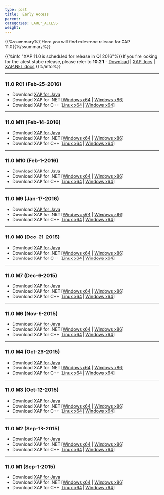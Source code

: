 ```yaml
---
type: post
title:  Early Access
parent:
categories: EARLY_ACCESS
weight:
---
```


{{%ssummary%}}Here you will find milestone release for XAP 11.0{{%/ssummary%}}

{{%info "XAP 11.0 is scheduled for release in Q1 2016"%}}
If your're looking for the latest stable release, please refer to **10.2.1** - [Download](http://www.gigaspaces.com/xap-download) | [XAP docs](/xap102) | [XAP.NET docs](/xap102net)
{{%/info%}}

<hr/>

### 11.0 RC1 (Feb-25-2016)

* Download [XAP for Java](http://www.gigaspaces.com/tempfiles/downloads/EarlyAccess/xap/11.0.0/rc1/gigaspaces-xap-premium-11.0.0-rc1-b14713-with-license.zip) 
* Download XAP for .NET \[[Windows x64](http://www.gigaspaces.com/tempfiles/downloads/EarlyAccess/xap/11.0.0/rc1/GigaSpaces-XAP.NET-Premium-11.0.0.14713-RC1-x64.msi) | [Windows x86](http://www.gigaspaces.com/tempfiles/downloads/EarlyAccess/xap/11.0.0/rc1/GigaSpaces-XAP.NET-Premium-11.0.0.14713-RC1-x86.msi)\]
* Download XAP for C++ \[[Linux x64](http://www.gigaspaces.com/tempfiles/downloads/EarlyAccess/xap/11.0.0/rc1/gigaspaces-cpp-11.0.0-rc1-linux-amd64-gcc-4.1.2.tar.gz) | [Windows x64](http://www.gigaspaces.com/tempfiles/downloads/EarlyAccess/xap/11.0.0/rc1/gigaspaces-cpp-11.0.0-rc1-win64-vs10.0.tar.gz)\]

<hr/>

### 11.0 M11 (Feb-14-2016)

* Download [XAP for Java](http://www.gigaspaces.com/tempfiles/downloads/EarlyAccess/xap/11.0.0/m11/gigaspaces-xap-premium-11.0.0-m11-b14712-with-license.zip) 
* Download XAP for .NET \[[Windows x64](http://www.gigaspaces.com/tempfiles/downloads/EarlyAccess/xap/11.0.0/m11/GigaSpaces-XAP.NET-Premium-11.0.0.14712-M11-x64.msi) | [Windows x86](http://www.gigaspaces.com/tempfiles/downloads/EarlyAccess/xap/11.0.0/m11/GigaSpaces-XAP.NET-Premium-11.0.0.14712-M11-x86.msi)\]
* Download XAP for C++ \[[Linux x64](http://www.gigaspaces.com/tempfiles/downloads/EarlyAccess/xap/11.0.0/m11/gigaspaces-cpp-11.0.0-m11-linux-amd64-gcc-4.1.2.tar.gz) | [Windows x64](http://www.gigaspaces.com/tempfiles/downloads/EarlyAccess/xap/11.0.0/m11/gigaspaces-cpp-11.0.0-m11-win64-vs10.0.tar.gz)\]

<hr/>

### 11.0 M10 (Feb-1-2016)

* Download [XAP for Java](http://www.gigaspaces.com/tempfiles/downloads/EarlyAccess/xap/11.0.0/m10/gigaspaces-xap-premium-11.0.0-m10-b14711-with-license.zip) 
* Download XAP for .NET \[[Windows x64](http://www.gigaspaces.com/tempfiles/downloads/EarlyAccess/xap/11.0.0/m10/GigaSpaces-XAP.NET-Premium-11.0.0.14711-M10-x64.msi) | [Windows x86](http://www.gigaspaces.com/tempfiles/downloads/EarlyAccess/xap/11.0.0/m10/GigaSpaces-XAP.NET-Premium-11.0.0.14711-M10-x86.msi)\]
* Download XAP for C++ \[[Linux x64](http://www.gigaspaces.com/tempfiles/downloads/EarlyAccess/xap/11.0.0/m10/gigaspaces-cpp-11.0.0-m10-linux-amd64-gcc-4.1.2.tar.gz) | [Windows x64](http://www.gigaspaces.com/tempfiles/downloads/EarlyAccess/xap/11.0.0/m10/gigaspaces-cpp-11.0.0-m10-win64-vs10.0.tar.gz)\]

<hr/>

### 11.0 M9 (Jan-17-2016)

* Download [XAP for Java](http://www.gigaspaces.com/tempfiles/downloads/EarlyAccess/xap/11.0.0/m9/gigaspaces-xap-premium-11.0.0-m9-b14710-with-license.zip) 
* Download XAP for .NET \[[Windows x64](http://www.gigaspaces.com/tempfiles/downloads/EarlyAccess/xap/11.0.0/m9/GigaSpaces-XAP.NET-Premium-11.0.0.14710-M9-x64.msi) | [Windows x86](http://www.gigaspaces.com/tempfiles/downloads/EarlyAccess/xap/11.0.0/m9/GigaSpaces-XAP.NET-Premium-11.0.0.14710-M9-x86.msi)\]
* Download XAP for C++ \[[Linux x64](http://www.gigaspaces.com/tempfiles/downloads/EarlyAccess/xap/11.0.0/m9/gigaspaces-cpp-11.0.0-m9-linux-amd64-gcc-4.1.2.tar.gz) | [Windows x64](http://www.gigaspaces.com/tempfiles/downloads/EarlyAccess/xap/11.0.0/m9/gigaspaces-cpp-11.0.0-m9-win64-vs10.0.tar.gz)\]

<hr/>

### 11.0 M8 (Dec-31-2015)

* Download [XAP for Java](http://www.gigaspaces.com/tempfiles/downloads/EarlyAccess/xap/11.0.0/m8/gigaspaces-xap-premium-11.0.0-m8-b14709-with-license.zip) 
* Download XAP for .NET \[[Windows x64](http://www.gigaspaces.com/tempfiles/downloads/EarlyAccess/xap/11.0.0/m8/GigaSpaces-XAP.NET-Premium-11.0.0.14709-M8-x64.msi) | [Windows x86](http://www.gigaspaces.com/tempfiles/downloads/EarlyAccess/xap/11.0.0/m8/GigaSpaces-XAP.NET-Premium-11.0.0.14709-M8-x86.msi)\]
* Download XAP for C++ \[[Linux x64](http://www.gigaspaces.com/tempfiles/downloads/EarlyAccess/xap/11.0.0/m8/gigaspaces-cpp-11.0.0-m8-linux-amd64-gcc-4.1.2.tar.gz) | [Windows x64](http://www.gigaspaces.com/tempfiles/downloads/EarlyAccess/xap/11.0.0/m8/gigaspaces-cpp-11.0.0-m8-win64-vs10.0.tar.gz)\]

<hr/>

### 11.0 M7 (Dec-6-2015)

* Download [XAP for Java](http://www.gigaspaces.com/tempfiles/downloads/EarlyAccess/xap/11.0.0/m7/gigaspaces-xap-premium-11.0.0-m7-b14708-with-license.zip) 
* Download XAP for .NET \[[Windows x64](http://www.gigaspaces.com/tempfiles/downloads/EarlyAccess/xap/11.0.0/m7/GigaSpaces-XAP.NET-Premium-11.0.0.14708-M7-x64.msi) | [Windows x86](http://www.gigaspaces.com/tempfiles/downloads/EarlyAccess/xap/11.0.0/m7/GigaSpaces-XAP.NET-Premium-11.0.0.14708-M7-x86.msi)\]
* Download XAP for C++ \[[Linux x64](http://www.gigaspaces.com/tempfiles/downloads/EarlyAccess/xap/11.0.0/m7/gigaspaces-cpp-11.0.0-m7-linux-amd64-gcc-4.1.2.tar.gz) | [Windows x64](http://www.gigaspaces.com/tempfiles/downloads/EarlyAccess/xap/11.0.0/m7/gigaspaces-cpp-11.0.0-m7-win64-vs10.0.tar.gz)\]

<hr/>

### 11.0 M6 (Nov-9-2015)

* Download [XAP for Java](http://www.gigaspaces.com/tempfiles/downloads/EarlyAccess/xap/11.0.0/m6/gigaspaces-xap-premium-11.0.0-m6-b14707-with-license.zip) 
* Download XAP for .NET \[[Windows x64](http://www.gigaspaces.com/tempfiles/downloads/EarlyAccess/xap/11.0.0/m6/GigaSpaces-XAP.NET-Premium-11.0.0.14707-M6-x64.msi) | [Windows x86](http://www.gigaspaces.com/tempfiles/downloads/EarlyAccess/xap/11.0.0/m6/GigaSpaces-XAP.NET-Premium-11.0.0.14707-M6-x86.msi)\]
* Download XAP for C++ \[[Linux x64](http://www.gigaspaces.com/tempfiles/downloads/EarlyAccess/xap/11.0.0/m6/gigaspaces-cpp-11.0.0-m6-linux-amd64-gcc-4.1.2.tar.gz) | [Windows x64](http://www.gigaspaces.com/tempfiles/downloads/EarlyAccess/xap/11.0.0/m6/gigaspaces-cpp-11.0.0-m6-win64-vs10.0.tar.gz)\]

<hr/>

### 11.0 M4 (Oct-26-2015)

* Download [XAP for Java](http://www.gigaspaces.com/tempfiles/downloads/EarlyAccess/xap/11.0.0/m4/gigaspaces-xap-premium-11.0.0-m4-b14705-with-license.zip) 
* Download XAP for .NET \[[Windows x64](http://www.gigaspaces.com/tempfiles/downloads/EarlyAccess/xap/11.0.0/m4/GigaSpaces-XAP.NET-Premium-11.0.0.14705-M4-x64.msi) | [Windows x86](http://www.gigaspaces.com/tempfiles/downloads/EarlyAccess/xap/11.0.0/m4/GigaSpaces-XAP.NET-Premium-11.0.0.14705-M4-x86.msi)\]
* Download XAP for C++ \[[Linux x64](http://www.gigaspaces.com/tempfiles/downloads/EarlyAccess/xap/11.0.0/m4/gigaspaces-cpp-11.0.0-m4-linux-amd64-gcc-4.1.2.tar.gz) | [Windows x64](http://www.gigaspaces.com/tempfiles/downloads/EarlyAccess/xap/11.0.0/m4/gigaspaces-cpp-11.0.0-m4-win64-vs10.0.tar.gz)\]

<hr/>

### 11.0 M3 (Oct-12-2015)

* Download [XAP for Java](http://www.gigaspaces.com/tempfiles/downloads/EarlyAccess/xap/11.0.0/m3/gigaspaces-xap-premium-11.0.0-m3-b14704-with-license.zip) 
* Download XAP for .NET \[[Windows x64](http://www.gigaspaces.com/tempfiles/downloads/EarlyAccess/xap/11.0.0/m3/GigaSpaces-XAP.NET-Premium-11.0.0.14704-M3-x64.msi) | [Windows x86](http://www.gigaspaces.com/tempfiles/downloads/EarlyAccess/xap/11.0.0/m3/GigaSpaces-XAP.NET-Premium-11.0.0.14704-M3-x86.msi)\]
* Download XAP for C++ \[[Linux x64](http://www.gigaspaces.com/tempfiles/downloads/EarlyAccess/xap/11.0.0/m3/gigaspaces-cpp-11.0.0-m3-linux-amd64-gcc-4.1.2.tar.gz) | [Windows x64](http://www.gigaspaces.com/tempfiles/downloads/EarlyAccess/xap/11.0.0/m3/gigaspaces-cpp-11.0.0-m3-win64-vs10.0.tar.gz)\]

<hr/>

### 11.0 M2 (Sep-13-2015)

* Download [XAP for Java](http://www.gigaspaces.com/tempfiles/downloads/EarlyAccess/xap/11.0.0/m2/gigaspaces-xap-premium-11.0.0-m2-b14702-with-license.zip) 
* Download XAP for .NET \[[Windows x64](http://www.gigaspaces.com/tempfiles/downloads/EarlyAccess/xap/11.0.0/m2/GigaSpaces-XAP.NET-Premium-11.0.0.14702-M2-x64.msi) | [Windows x86](http://www.gigaspaces.com/tempfiles/downloads/EarlyAccess/xap/11.0.0/m2/GigaSpaces-XAP.NET-Premium-11.0.0.14702-M2-x86.msi)\]
* Download XAP for C++ \[[Linux x64](http://www.gigaspaces.com/tempfiles/downloads/EarlyAccess/xap/11.0.0/m2/gigaspaces-cpp-11.0.0-m2-linux-amd64-gcc-4.1.2.tar.gz) | [Windows x64](http://www.gigaspaces.com/tempfiles/downloads/EarlyAccess/xap/11.0.0/m2/gigaspaces-cpp-11.0.0-m2-win64-vs10.0.tar.gz)\]

<hr/>

### 11.0 M1 (Sep-1-2015)

* Download [XAP for Java](http://www.gigaspaces.com/tempfiles/downloads/EarlyAccess/xap/11.0.0/m1/gigaspaces-xap-premium-11.0.0-m1-b14701-with-license.zip) 
* Download XAP for .NET \[[Windows x64](http://www.gigaspaces.com/tempfiles/downloads/EarlyAccess/xap/11.0.0/m1/GigaSpaces-XAP.NET-Premium-11.0.0.14701-M1-x64.msi) | [Windows x86](http://www.gigaspaces.com/tempfiles/downloads/EarlyAccess/xap/11.0.0/m1/GigaSpaces-XAP.NET-Premium-11.0.0.14701-M1-x86.msi)\]
* Download XAP for C++ \[[Linux x64](http://www.gigaspaces.com/tempfiles/downloads/EarlyAccess/xap/11.0.0/m1/gigaspaces-cpp-11.0.0-m1-linux-amd64-gcc-4.1.2.tar.gz) | [Windows x64](http://www.gigaspaces.com/tempfiles/downloads/EarlyAccess/xap/11.0.0/m1/gigaspaces-cpp-11.0.0-m1-win64-vs10.0.tar.gz)\]
